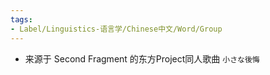 ```yaml
---
tags:
- Label/Linguistics-语言学/Chinese中文/Word/Group
---
```


- 来源于 Second Fragment 的东方Project同人歌曲 `小さな後悔`

